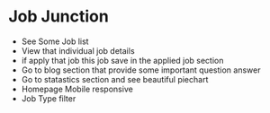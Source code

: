 # Job Junction 
* See Some Job list
* View that individual job details
* if apply that job this job save in the applied job section
* Go to blog section that provide some important question answer
* Go to statastics section and see beautiful piechart
* Homepage Mobile responsive 
* Job Type filter
